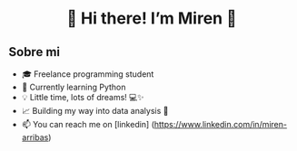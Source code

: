<div align="center">
<h1 align="center"> 👋 Hi there! I’m Miren 👀 </h1>
</div>

## Sobre mi

- 🎓 Freelance programming student
- 🐍 Currently learning Python
- 💡 Little time, lots of dreams! 💻✨
- 📈 Building my way into data analysis 🚀
- 📫 You can reach me on [linkedin] (https://www.linkedin.com/in/miren-arribas)
<br>


